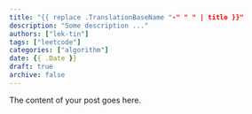 ```yaml
---
title: "{{ replace .TranslationBaseName "-" " " | title }}"
description: "Some description ..."
authors: ["lek-tin"]
tags: ["leetcode"]
categories: ["algorithm"]
date: {{ .Date }}
draft: true
archive: false
---
```


The content of your post goes here.
